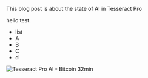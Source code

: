 This blog post is about the state of AI in Tesseract Pro

hello test.


- list
- A
- B
- C
- d

![Tesseract Pro AI - Bitcoin 32min](https://tesseractpro-io.github.io/state-of-ai/tpro-ai-btc.jpeg)
